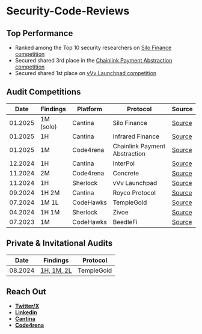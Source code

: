 # Security-Code-Reviews

## Top Performance
- Ranked among the Top 10 security researchers on [Silo Finance competition](https://cantina.xyz/competitions/18f1e37b-9ac2-4ba9-b32e-50344500c1a7/leaderboard)
- Secured shared 3rd place in the [Chainlink Payment Abstraction competition](https://code4rena.com/audits/2024-12-chainlink-payment-abstraction)
- Secured shared 1st place on [vVv Launchpad competition](https://audits.sherlock.xyz/contests/647)

## Audit Competitions

| Date    | Findings | Platform | Protocol | Source |
|---------|----------|----------|------| ------ |
| 01.2025 | 1M (solo)     | Cantina | Silo Finance | [Source](https://cantina.xyz/competitions/18f1e37b-9ac2-4ba9-b32e-50344500c1a7/leaderboard)|
| 01.2025 | 1H      | Cantina | Infrared Finance | [Source](https://cantina.xyz/competitions/ac5f64e6-3bf2-4269-bbb0-4bcd70425a1d/leaderboard) | 
| 01.2025 | 1M      | Code4rena | Chainlink Payment Abstraction | [Source](https://code4rena.com/audits/2024-12-chainlink-payment-abstraction) |
| 12.2024 | 1H      | Cantina     | InterPol | [Source](https://cantina.xyz/competitions/55023131-27df-44e4-af46-bec298d0fa8e/leaderboard) |
| 11.2024 | 2M      | Code4rena     | Concrete | [Source](https://code4rena.com/audits/2024-11-concrete) |
| 11.2024 | 1H      | Sherlock     | vVv Launchpad | [Source](https://audits.sherlock.xyz/contests/647) |
| 09.2024 | 1H 2M      | Cantina     | Royco Protocol | [Source](https://cantina.xyz/competitions/fadb5a8f-e39c-4a6b-89f6-a03858bb8602/leaderboard) |
| 07.2024 | 1M 1L      | CodeHawks     | TempleGold | [Source](https://codehawks.cyfrin.io/c/2024-07-templegold/results?lt=contest&page=1&sc=reward&sj=reward&t=leaderboard) |
| 04.2024 | 1H 1M      | Sherlock     | Zivoe | [Source](https://audits.sherlock.xyz/contests/280) |
| 07.2023 | 1M      | CodeHawks     | BeedleFi | [Source](https://codehawks.cyfrin.io/c/2023-07-beedle/results?lt=contest&page=1&sc=reward&sj=reward&t=leaderboard) |

## Private & Invitational Audits

| Date    | Findings | Protocol                                      |
| ------- | -------- | --------------------------------------------- |
| 08.2024 | [1H, 1M, 2L](https://gist.github.com/SUPERMAN-I4G/496f225bbb1f7641594701985b4e5bff)   | TempleGold |

## Reach Out

- [**Twitter/X**](https://x.com/SUPERMAN_I4G)
- [**Linkedin**](https://www.linkedin.com/in/muhammad-abdulmalik-b424611a8/)
- [**Cantina**](https://cantina.xyz/u/SUPERMAN-I4G)
- [**Code4rena**](https://code4rena.com/@SUPERMAN_I4G)
